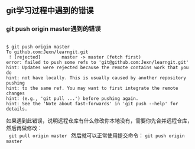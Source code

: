## git学习过程中遇到的错误
### git push origin master遇到的错误
<code>
$ git push origin master
To github.com:Jexn/learngit.git
 ! [rejected]        master -> master (fetch first)
error: failed to push some refs to 'git@github.com:Jexn/learngit.git'
hint: Updates were rejected because the remote contains work that you do
hint: not have locally. This is usually caused by another repository pushing
hint: to the same ref. You may want to first integrate the remote changes
hint: (e.g., 'git pull ...') before pushing again.
hint: See the 'Note about fast-forwards' in 'git push --help' for details.
</code>

如果遇到此错误，说明远程仓库有什么修改你本地没有，需要你先合并远程仓库，然后再做修改：<br>
<code>
git pull origin master
</code>
然后就可以正常使用提交命令：
<code>git push origin master</code>